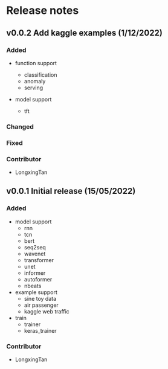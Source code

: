 # Release notes

## v0.0.2 Add kaggle examples (1/12/2022)
### Added
- function support
    - classification
    - anomaly
    - serving

- model support
    - tft

### Changed

### Fixed

### Contributor
- LongxingTan

## v0.0.1 Initial release (15/05/2022)

### Added
- model support
    - rnn
    - tcn
    - bert
    - seq2seq
    - wavenet
    - transformer
    - unet
    - informer
    - autoformer
    - nbeats
- example support
    - sine toy data
    - air passenger
    - kaggle web traffic
- train
    - trainer
    - keras_trainer

### Contributor
- LongxingTan
